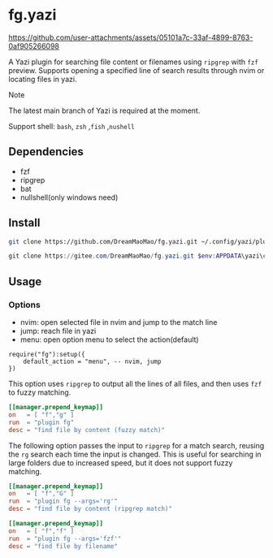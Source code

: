 # fg.yazi


https://github.com/user-attachments/assets/05101a7c-33af-4899-8763-0af905266098

A Yazi plugin for searching file content or filenames using `ripgrep` with `fzf` preview.
Supports opening a specified line of search results through nvim or locating files in yazi.

> [!NOTE]
> The latest main branch of Yazi is required at the moment.
>
> Support shell: `bash`, `zsh` ,`fish` ,`nushell`

## Dependencies

- fzf
- ripgrep
- bat
- nullshell(only windows need)

## Install

```bash
git clone https://github.com/DreamMaoMao/fg.yazi.git ~/.config/yazi/plugins/fg.yazi
```

```powershell
git clone https://gitee.com/DreamMaoMao/fg.yazi.git $env:APPDATA\yazi\config\plugins\fg.yazi
```


## Usage

### Options
- nvim: open selected file in nvim and jump to the match line
- jump: reach file in yazi
- menu: open option menu to select the action(default)
```
require("fg"):setup({
    default_action = "menu", -- nvim, jump
})
```

This option uses `ripgrep` to output all the lines of all files, and then uses `fzf` to fuzzy matching.

```toml
[[manager.prepend_keymap]]
on   = [ "f","g" ]
run  = "plugin fg"
desc = "find file by content (fuzzy match)"
```

The following option passes the input to `ripgrep` for a match search, reusing the `rg` search each time the input is changed. This is useful for searching in large folders due to increased speed, but it does not support fuzzy matching.

```toml
[[manager.prepend_keymap]]
on   = [ "f","G" ]
run  = "plugin fg --args='rg'"
desc = "find file by content (ripgrep match)"
```

```toml
[[manager.prepend_keymap]]
on   = [ "f","f" ]
run  = "plugin fg --args='fzf'"
desc = "find file by filename"
```
